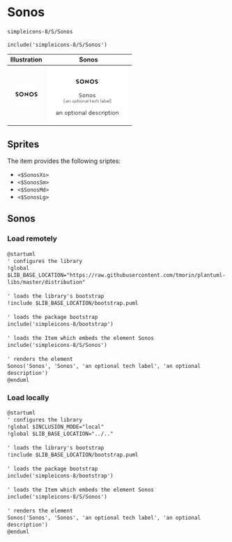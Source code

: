 # Sonos


```text
simpleicons-8/S/Sonos
```

```text
include('simpleicons-8/S/Sonos')
```



| Illustration | Sonos |
| :---: | :---: |
| ![illustration for Illustration](../../simpleicons-8/S/Sonos.png) | ![illustration for Sonos](../../simpleicons-8/S/Sonos.Local.png) |



## Sprites
The item provides the following sriptes:

- `<$SonosXs>`
- `<$SonosSm>`
- `<$SonosMd>`
- `<$SonosLg>`





## Sonos

### Load remotely
```plantuml
@startuml
' configures the library
!global $LIB_BASE_LOCATION="https://raw.githubusercontent.com/tmorin/plantuml-libs/master/distribution"

' loads the library's bootstrap
!include $LIB_BASE_LOCATION/bootstrap.puml

' loads the package bootstrap
include('simpleicons-8/bootstrap')

' loads the Item which embeds the element Sonos
include('simpleicons-8/S/Sonos')

' renders the element
Sonos('Sonos', 'Sonos', 'an optional tech label', 'an optional description')
@enduml
```

### Load locally
```plantuml
@startuml
' configures the library
!global $INCLUSION_MODE="local"
!global $LIB_BASE_LOCATION="../.."

' loads the library's bootstrap
!include $LIB_BASE_LOCATION/bootstrap.puml

' loads the package bootstrap
include('simpleicons-8/bootstrap')

' loads the Item which embeds the element Sonos
include('simpleicons-8/S/Sonos')

' renders the element
Sonos('Sonos', 'Sonos', 'an optional tech label', 'an optional description')
@enduml
```

